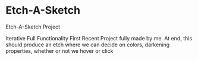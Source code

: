# Etch-A-Sketch
Etch-A-Sketch Project

Iterative Full Functionality
First Recent Project fully made by me. At end, this should produce an etch where we can
decide on colors, darkening properties, whether or not we hover or click
